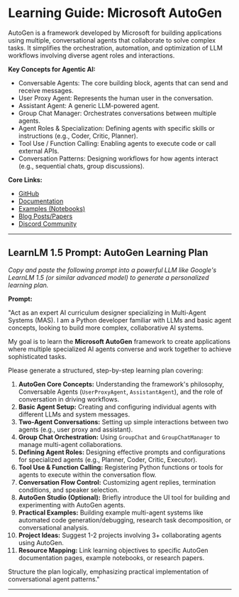  # Learning Guide: Microsoft AutoGen

AutoGen is a framework developed by Microsoft for building applications using multiple, conversational agents that collaborate to solve complex tasks. It simplifies the orchestration, automation, and optimization of LLM workflows involving diverse agent roles and interactions.

**Key Concepts for Agentic AI:**
*   Conversable Agents: The core building block, agents that can send and receive messages.
*   User Proxy Agent: Represents the human user in the conversation.
*   Assistant Agent: A generic LLM-powered agent.
*   Group Chat Manager: Orchestrates conversations between multiple agents.
*   Agent Roles & Specialization: Defining agents with specific skills or instructions (e.g., Coder, Critic, Planner).
*   Tool Use / Function Calling: Enabling agents to execute code or call external APIs.
*   Conversation Patterns: Designing workflows for how agents interact (e.g., sequential chats, group discussions).

**Core Links:**
*   [GitHub](https://github.com/microsoft/autogen)
*   [Documentation](https://microsoft.github.io/autogen/)
*   [Examples (Notebooks)](https://github.com/microsoft/autogen/tree/main/notebook)
*   [Blog Posts/Papers](https://microsoft.github.io/autogen/blog/)
*   [Discord Community](https://discord.gg/pAbnFJrkgZ)

---

## LearnLM 1.5 Prompt: AutoGen Learning Plan

*Copy and paste the following prompt into a powerful LLM like Google's LearnLM 1.5 (or similar advanced model) to generate a personalized learning plan.*

**Prompt:**

"Act as an expert AI curriculum designer specializing in Multi-Agent Systems (MAS). I am a Python developer familiar with LLMs and basic agent concepts, looking to build more complex, collaborative AI systems.

My goal is to learn the **Microsoft AutoGen** framework to create applications where multiple specialized AI agents converse and work together to achieve sophisticated tasks.

Please generate a structured, step-by-step learning plan covering:

1.  **AutoGen Core Concepts:** Understanding the framework's philosophy, Conversable Agents (`UserProxyAgent`, `AssistantAgent`), and the role of conversation in driving workflows.
2.  **Basic Agent Setup:** Creating and configuring individual agents with different LLMs and system messages.
3.  **Two-Agent Conversations:** Setting up simple interactions between two agents (e.g., user proxy and assistant).
4.  **Group Chat Orchestration:** Using `GroupChat` and `GroupChatManager` to manage multi-agent collaborations.
5.  **Defining Agent Roles:** Designing effective prompts and configurations for specialized agents (e.g., Planner, Coder, Critic, Executor).
6.  **Tool Use & Function Calling:** Registering Python functions or tools for agents to execute within the conversation flow.
7.  **Conversation Flow Control:** Customizing agent replies, termination conditions, and speaker selection.
8.  **AutoGen Studio (Optional):** Briefly introduce the UI tool for building and experimenting with AutoGen agents.
9.  **Practical Examples:** Building example multi-agent systems like automated code generation/debugging, research task decomposition, or conversational analysis.
10. **Project Ideas:** Suggest 1-2 projects involving 3+ collaborating agents using AutoGen.
11. **Resource Mapping:** Link learning objectives to specific AutoGen documentation pages, example notebooks, or research papers.

Structure the plan logically, emphasizing practical implementation of conversational agent patterns."

---
